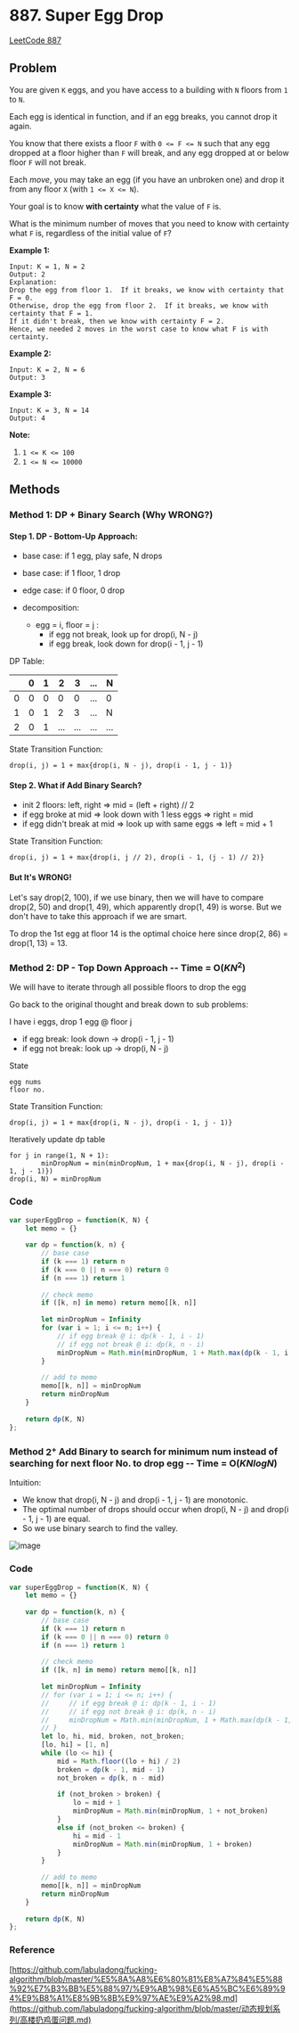 # 887. Super Egg Drop

[LeetCode 887](https://leetcode.com/problems/super-egg-drop/)

## Problem

You are given `K` eggs, and you have access to a building with `N` floors from `1` to `N`. 

Each egg is identical in function, and if an egg breaks, you cannot drop it again.

You know that there exists a floor `F` with `0 <= F <= N` such that any egg dropped at a floor higher than `F` will break, and any egg dropped at or below floor `F` will not break.

Each *move*, you may take an egg (if you have an unbroken one) and drop it from any floor `X` (with `1 <= X <= N`). 

Your goal is to know **with certainty** what the value of `F` is.

What is the minimum number of moves that you need to know with certainty what `F` is, regardless of the initial value of `F`?

**Example 1:**

```
Input: K = 1, N = 2
Output: 2
Explanation: 
Drop the egg from floor 1.  If it breaks, we know with certainty that F = 0.
Otherwise, drop the egg from floor 2.  If it breaks, we know with certainty that F = 1.
If it didn't break, then we know with certainty F = 2.
Hence, we needed 2 moves in the worst case to know what F is with certainty.
```

**Example 2:**

```
Input: K = 2, N = 6
Output: 3
```

**Example 3:**

```
Input: K = 3, N = 14
Output: 4
```

 

**Note:**

1. `1 <= K <= 100`
2. `1 <= N <= 10000`

## Methods

### Method 1: DP + Binary Search (Why WRONG?)
#### Step 1. DP - Bottom-Up Approach:

* base case: if 1 egg, play safe, N drops

* base case: if 1 floor, 1 drop

* edge case: if 0 floor, 0 drop

* decomposition: 

  * egg = i, floor = j :   
    * if egg not break, look up for drop(i, N - j)
    * if egg break, look down for drop(i - 1, j - 1)

DP Table:

| |  0 | 1 | 2 | 3 | ... | N|
|---|---|---|---|---|---|---|
| 0 | 0 | 0 | 0 | 0 | ... | 0|
| 1 | 0 | 1 | 2 | 3 | ... | N|
| 2 | 0 | 1 | ... | ... | ... | ... |

State Transition Function:

```
drop(i, j) = 1 + max{drop(i, N - j), drop(i - 1, j - 1)}
```

#### Step 2. What if Add Binary Search? 

* init 2 floors: left, right => mid = (left + right) // 2
* if egg broke at mid => look down with 1 less eggs => right = mid
* if egg didn't break at mid => look up with same eggs => left = mid + 1

State Transition Function:

```
drop(i, j) = 1 + max{drop(i, j // 2), drop(i - 1, (j - 1) // 2)}
```

#### But It's WRONG!

Let's say drop(2, 100), if we use binary, then we will have to compare drop(2, 50) and drop(1, 49), which apparently drop(1, 49) is worse. But we don't have to take this approach if we are smart. 

To drop the 1st egg at floor 14 is the optimal choice here since drop(2, 86) = drop(1, 13) = 13.



### Method 2: DP - Top Down Approach -- Time = O($KN^2$)

We will have to iterate through all possible floors to drop the egg

Go back to the original thought and break down to sub problems:

I have i eggs, drop 1 egg @ floor j

* if egg break: look down -> drop(i - 1, j - 1)
* if egg not break: look up -> drop(i, N - j)

State

```
egg nums
floor no.
```

State Transition Function:

```
drop(i, j) = 1 + max{drop(i, N - j), drop(i - 1, j - 1)}
```

Iteratively update dp table

```
for j in range(1, N + 1):
		minDropNum = min(minDropNum, 1 + max{drop(i, N - j), drop(i - 1, j - 1)})
drop(i, N) = minDropNum
```



### Code
```JavaScript
var superEggDrop = function(K, N) {
    let memo = {}
    
    var dp = function(k, n) {
        // base case
        if (k === 1) return n
        if (k === 0 || n === 0) return 0
        if (n === 1) return 1
        
        // check memo
        if ([k, n] in memo) return memo[[k, n]]
        
        let minDropNum = Infinity
        for (var i = 1; i <= n; i++) {
            // if egg break @ i: dp(k - 1, i - 1)
            // if egg not break @ i: dp(k, n - i)
            minDropNum = Math.min(minDropNum, 1 + Math.max(dp(k - 1, i - 1), dp(k, n - i)))
        }
        
        // add to memo
        memo[[k, n]] = minDropNum
        return minDropNum
    }
    
    return dp(K, N)
};
```



### Method $2^+$ Add Binary to search for minimum num instead of searching for next floor No. to drop egg -- Time = O($KNlogN$)

Intuition:

* We know that drop(i, N - j) and drop(i - 1, j - 1) are monotonic.
* The optimal number of drops should occur when drop(i, N - j) and drop(i - 1, j - 1) are equal.
* So we use binary search to find the valley.

![image](https://github.com/frostace/LeetCode/blob/master/DP/887-binary.png)

### Code

```JavaScript
var superEggDrop = function(K, N) {
    let memo = {}
    
    var dp = function(k, n) {
        // base case
        if (k === 1) return n
        if (k === 0 || n === 0) return 0
        if (n === 1) return 1
        
        // check memo
        if ([k, n] in memo) return memo[[k, n]]
        
        let minDropNum = Infinity
        // for (var i = 1; i <= n; i++) {
        //     // if egg break @ i: dp(k - 1, i - 1)
        //     // if egg not break @ i: dp(k, n - i)
        //     minDropNum = Math.min(minDropNum, 1 + Math.max(dp(k - 1, i - 1), dp(k, n - i)))
        // }
        let lo, hi, mid, broken, not_broken;
        [lo, hi] = [1, n]
        while (lo <= hi) {
            mid = Math.floor((lo + hi) / 2)
            broken = dp(k - 1, mid - 1)
            not_broken = dp(k, n - mid)
            
            if (not_broken > broken) {
                lo = mid + 1
                minDropNum = Math.min(minDropNum, 1 + not_broken)
            }
            else if (not_broken <= broken) {
                hi = mid - 1
                minDropNum = Math.min(minDropNum, 1 + broken)
            }
        }
        
        // add to memo
        memo[[k, n]] = minDropNum
        return minDropNum
    }
    
    return dp(K, N)
};
```



### Reference

[https://github.com/labuladong/fucking-algorithm/blob/master/%E5%8A%A8%E6%80%81%E8%A7%84%E5%88%92%E7%B3%BB%E5%88%97/%E9%AB%98%E6%A5%BC%E6%89%94%E9%B8%A1%E8%9B%8B%E9%97%AE%E9%A2%98.md](https://github.com/labuladong/fucking-algorithm/blob/master/动态规划系列/高楼扔鸡蛋问题.md)